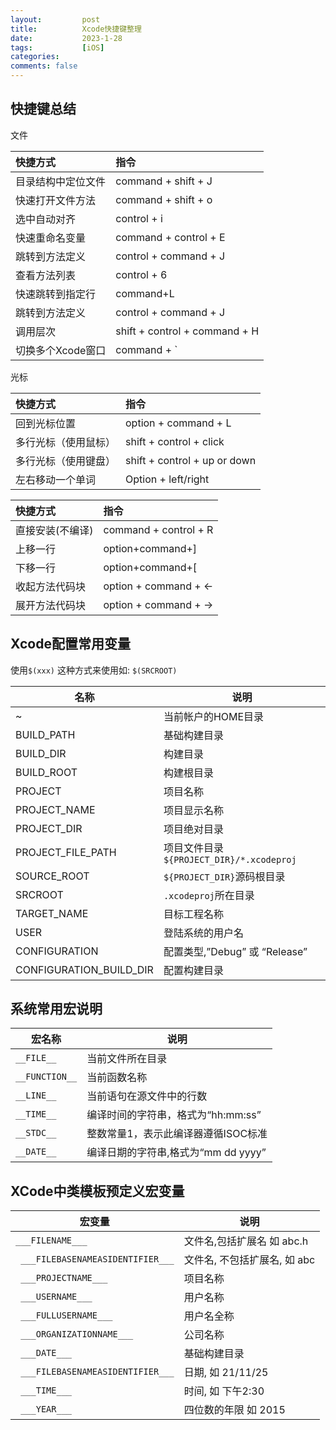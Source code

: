 ```yaml
---
layout:         post
title:          Xcode快捷键整理
date:           2023-1-28
tags:           [iOS] 
categories:
comments: false
---
```


## 快捷键总结

文件

| 快捷方式           | 指令                          |
|:-------------------|:------------------------------|
| 目录结构中定位文件 | command + shift + J           |
| 快速打开文件方法   | command + shift + o           |
| 选中自动对齐       | control + i                   |
| 快速重命名变量     | command + control + E         |
| 跳转到方法定义     | control + command + J         |
| 查看方法列表       | control + 6                   |
| 快速跳转到指定行   | command+L                     |
| 跳转到方法定义     | control + command + J         |
| 调用层次           | shift + control + command + H |
| 切换多个Xcode窗口  | command + `                   |


光标

| 快捷方式           | 指令                         |
|:-------------------|:-----------------------------|
| 回到光标位置       | option + command + L         |
| 多行光标（使用鼠标） | shift + control + click      |
| 多行光标（使用键盘） | shift + control + up or down |
| 左右移动一个单词    | Option + left/right          |


| 快捷方式         | 指令                  |
|:-----------------|:----------------------|
| 直接安装(不编译) | command + control + R |
| 上移一行          | option+command+]      |
| 下移一行          | option+command+[      |
| 收起方法代码块   | option + command + ←  |
| 展开方法代码块   | option + command + →  |


## Xcode配置常用变量

使用`$(xxx)` 这种方式来使用如: `$(SRCROOT)`

| 名称 | 说明 |
| ---- | ---- |
| ~ | 当前帐户的HOME目录 | 
| BUILD_PATH | 基础构建目录 |
| BUILD_DIR | 构建目录 |
| BUILD_ROOT | 构建根目录 |
| PROJECT | 项目名称 |
| PROJECT_NAME | 项目显示名称 |
| PROJECT_DIR | 项目绝对目录 |
| PROJECT_FILE_PATH | 项目文件目录`${PROJECT_DIR}/*.xcodeproj` |
| SOURCE_ROOT | `${PROJECT_DIR}`源码根目录 |
| SRCROOT | `.xcodeproj`所在目录 |
| TARGET_NAME | 目标工程名称 |
| USER | 登陆系统的用户名 |
| CONFIGURATION | 配置类型,”Debug” 或 “Release” |
| CONFIGURATION_BUILD_DIR | 配置构建目录 |

##  系统常用宏说明
| 宏名称 | 说明 |
| ---- | ---- |
| `__FILE__` | 当前文件所在目录 | 
| `__FUNCTION__` | 当前函数名称 |
| `__LINE__` | 当前语句在源文件中的行数 |
| `__TIME__` | 编译时间的字符串，格式为“hh:mm:ss” |
| `__STDC__` | 整数常量1，表示此编译器遵循ISOC标准 |
| `__DATE__` | 编译日期的字符串,格式为“mm dd yyyy” |

## XCode中类模板预定义宏变量
| 宏变量 | 说明 |
| ---- | ---- |
| `___FILENAME___ ` | 文件名,包括扩展名 如 abc.h | 
|` ___FILEBASENAMEASIDENTIFIER___` | 文件名, 不包括扩展名, 如 abc |
|` ___PROJECTNAME___` | 项目名称 |
|` ___USERNAME___` | 用户名称 |
|` ___FULLUSERNAME___` | 用户名全称 |
|` ___ORGANIZATIONNAME___` | 公司名称 |
|` ___DATE___` | 基础构建目录 |
|` ___FILEBASENAMEASIDENTIFIER___` | 日期, 如 21/11/25 |
|` ___TIME___` | 时间, 如 下午2:30 |
|` ___YEAR___` | 四位数的年限 如 2015 |